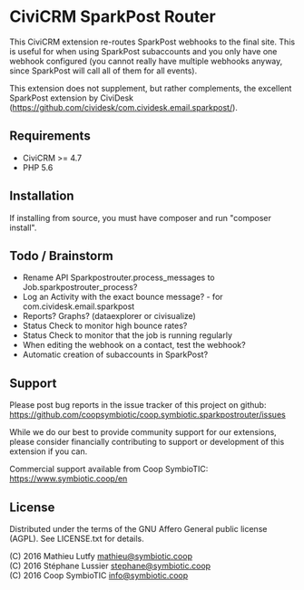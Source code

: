 CiviCRM SparkPost Router
========================

This CiviCRM extension re-routes SparkPost webhooks to the final site.
This is useful for when using SparkPost subaccounts and you only have
one webhook configured (you cannot really have multiple webhooks anyway,
since SparkPost will call all of them for all events).

This extension does not supplement, but rather complements, the excellent
SparkPost extension by CiviDesk (https://github.com/cividesk/com.cividesk.email.sparkpost/).

Requirements
------------

- CiviCRM >= 4.7
- PHP 5.6

Installation
------------

If installing from source, you must have composer and run "composer install".

Todo / Brainstorm
-----------------

- Rename API Sparkpostrouter.process_messages to Job.sparkpostrouter_process?
- Log an Activity with the exact bounce message? - for com.cividesk.email.sparkpost
- Reports? Graphs? (dataexplorer or civisualize)
- Status Check to monitor high bounce rates?
- Status Check to monitor that the job is running regularly
- When editing the webhook on a contact, test the webhook?
- Automatic creation of subaccounts in SparkPost?

Support
-------

Please post bug reports in the issue tracker of this project on github:  
https://github.com/coopsymbiotic/coop.symbiotic.sparkpostrouter/issues

While we do our best to provide community support for our extensions, please
consider financially contributing to support or development of this extension
if you can.

Commercial support available from Coop SymbioTIC:  
https://www.symbiotic.coop/en

License
-------

Distributed under the terms of the GNU Affero General public license (AGPL).
See LICENSE.txt for details.

(C) 2016 Mathieu Lutfy <mathieu@symbiotic.coop>  
(C) 2016 Stéphane Lussier <stephane@symbiotic.coop>  
(C) 2016 Coop SymbioTIC <info@symbiotic.coop>
